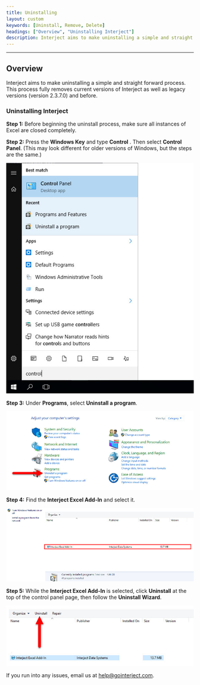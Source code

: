```yaml
---
title: Uninstalling
layout: custom
keywords: [Uninstall, Remove, Delete]
headings: ["Overview", "Uninstalling Interject"]
description: Interject aims to make uninstalling a simple and straight forward process. This process fully removes current versions of Interject as well as legacy versions (version 2.3.7.0) and before.
---
```

* * *

## Overview

Interject aims to make uninstalling a simple and straight forward process. This process fully removes current versions of Interject as well as legacy versions (version 2.3.7.0) and before.

### Uninstalling Interject

**Step 1:** Before beginning the uninstall process, make sure all instances of Excel are closed completely.

**Step 2:** Press the **Windows Key** and type **Control** . Then select **Control Panel**. (This may look different for older versions of Windows, but the steps are the same.)

![](/images/Uninstalling/37.jpg)
<br>

**Step 3:** Under **Programs**, select **Uninstall a program**.

![](/images/Uninstalling/38.jpg)
<br>

**Step 4:** Find the **Interject Excel Add-In** and select it.

![](/images/Uninstalling/39.jpg)
<br>

**Step 5:** While the **Interject Excel Add-In** is selected, click **Uninstall** at the top of the control panel page, then follow the **Uninstall Wizard**.

![](/images/Uninstalling/40.jpg)
<br>

If you run into any issues, email us at [help@gointerject.com](mailto:help@gointerject.com).
